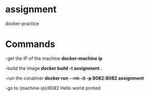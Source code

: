 # assignment
docker-practice
# Commands
-get the IP of the machine
**docker-machine ip**

-build the image
**docker build -t assignment .**

-run the conatiner
**docker run --rm -it -p 8082:8082 assignment**

-go to (machine-ip)/8082
Hello world printed

